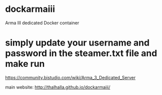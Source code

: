 # dockarmaiii
Arma III dedicated Docker container

# simply update your username and password in the steamer.txt file and make run
https://community.bistudio.com/wiki/Arma_3_Dedicated_Server

main website:
http://thalhalla.github.io/dockarmaiii/
